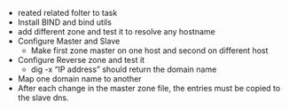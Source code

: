 - reated related folter to task
- Install BIND and bind utils
- add different zone and test it to resolve any hostname
- Configure Master and Slave
   - Make first zone master on one host and second on different host
- Configure Reverse zone and test it 
    - dig -x “IP address” should return the domain name
- Map one domain name to another
- After each change in the master zone file, the entries must be copied to the slave dns.